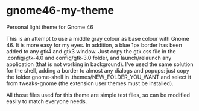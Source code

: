 # gnome46-my-theme
Personal light theme for Gnome 46

This is an attempt to use a middle gray colour as base colour with Gnome 46. It is more easy for my eyes. In addition, a blue 1px border has been added to any gtk4 and gtk3 window. Just copy the gtk.css file in the .config/gtk-4.0 and config/gtk-3.0 folder, and launch/relaunch any application (that is not working in background). I've used the same solution for the shell, adding a border to almost any dialogs and popups: just copy the folder gnome-shell in .themes/NEW_FOLDER_YOU_WANT and select it from tweaks-gnome (the extension user themes must be installed).

All those files used for this theme are simple text files, so can be modified easily to match everyone needs.
